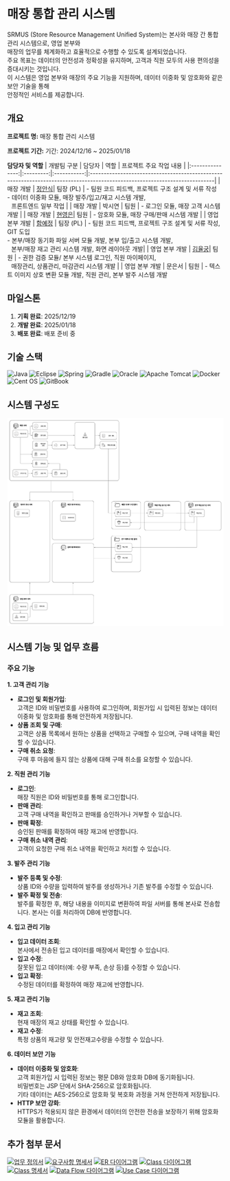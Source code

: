 # 매장 통합 관리 시스템
SRMUS (Store Resource Management Unified System)는 본사와 매장 간 통합 관리 시스템으로, 영업 본부와<br>
매장의 업무를 체계화하고 효율적으로 수행할 수 있도록 설계되었습니다.<br>
주요 목표는 데이터의 안전성과 정확성을 유지하며, 고객과 직원 모두의 사용 편의성을 증대시키는 것입니다.<br>
이 시스템은 영업 본부와 매장의 주요 기능을 지원하며, 데이터 이중화 및 암호화와 같은 보안 기술을 통해<br>
안정적인 서비스를 제공합니다.

## 개요

**프로젝트 명:** 매장 통합 관리 시스템

**프로젝트 기간:** 기간: 2024/12/16 ~ 2025/01/18

**담당자 및 역할**
| 개발팀 구분    | 담당자 | 역할       | 프로젝트 주요 작업 내용                                                                                                    |
|:---------------:|:---------:|:-----------:|:---------------------------------------------------------------------------------------------------------------------------|
| 매장 개발      | [정안식](https://github.com/LEELISE)| 팀장 (PL)  | - 팀원 코드 피드백, 프로젝트 구조 설계 및 서류 작성 <br> - 데이터 이중화 모듈, 매장 발주/입고/재고 시스템 개발,<br>&#8194;&#8201;프론트엔드 일부 작업 |
| 매장 개발      | 박시연   | 팀원       | - 로그인 모듈, 매장 고객 시스템 개발                                                                                        |
| 매장 개발      | [현영은](https://github.com/Dotorido)| 팀원       | - 암호화 모듈, 매장 구매/판매 시스템 개발                                                                                    |
| 영업 본부 개발 | [함예정](https://github.com/YJ-circle)   | 팀장 (PL)  | - 팀원 코드 피드백, 프로젝트 구조 설계 및 서류 작성, GIT 도입 <br>- 본부/매장 동기화 파일 서버 모듈 개발, 본부 입/출고 시스템 개발,<br>&#8194;&#8201;본부/매장 재고 관리 시스템 개발, 화면 레이아웃 개발|
| 영업 본부 개발 | [김율궁](https://github.com/Kim-YulKung)| 팀원       | - 권한 검증 모듈/ 본부 시스템 로그인, 직원 마이페이지,<br>&#8194;&#8201;매장관리, 상품관리, 마감관리 시스템 개발                               |
| 영업 본부 개발 | 문은서   | 팀원       | - 텍스트 이미지 상호 변환 모듈 개발, 직원 관리, 본부 발주 시스템 개발




## 마일스톤
1. **기획 완료**: 2025/12/19  
2. **개발 완료**: 2025/01/18 
3. **배포 완료**: 배포 준비 중


## 기술 스택  
![Java](https://img.shields.io/badge/java-%23ED8B00.svg?style=for-the-badge&logo=openjdk&logoColor=white)
    ![Eclipse](https://img.shields.io/badge/Eclipse-FE7A16.svg?style=for-the-badge&logo=Eclipse&logoColor=white)
    ![Spring](https://img.shields.io/badge/spring-%236DB33F.svg?style=for-the-badge&logo=spring&logoColor=white)
    ![Gradle](https://img.shields.io/badge/Gradle-02303A.svg?style=for-the-badge&logo=Gradle&logoColor=white)
    ![Oracle](https://img.shields.io/badge/Oracle-F80000?style=for-the-badge&logo=oracle&logoColor=white)
    ![Apache Tomcat](https://img.shields.io/badge/apache%20tomcat-%23F8DC75.svg?style=for-the-badge&logo=apache-tomcat&logoColor=black)
    ![Docker](https://img.shields.io/badge/docker-%230db7ed.svg?style=for-the-badge&logo=docker&logoColor=white)
    ![Cent OS](https://img.shields.io/badge/cent%20os-002260?style=for-the-badge&logo=centos&logoColor=F0F0F0)
    ![GitBook](https://img.shields.io/badge/GitBook-%23000000.svg?style=for-the-badge&logo=gitbook&logoColor=white)

## 시스템 구성도
![System-diagram](https://raw.githubusercontent.com/kitriweb9/SRMUS_Project/master/document/system_diagram/system_diagram.png)

## 시스템 기능 및 업무 흐름

### 주요 기능

**1. 고객 관리 기능**
- **로그인 및 회원가입**:  
  고객은 ID와 비밀번호를 사용하여 로그인하며, 회원가입 시 입력된 정보는 데이터 이중화 및 암호화를 통해 안전하게 저장됩니다.
- **상품 조회 및 구매**:  
  고객은 상품 목록에서 원하는 상품을 선택하고 구매할 수 있으며, 구매 내역을 확인할 수 있습니다.
- **구매 취소 요청**:  
  구매 후 마음에 들지 않는 상품에 대해 구매 취소를 요청할 수 있습니다.

**2. 직원 관리 기능**
- **로그인**:  
  매장 직원은 ID와 비밀번호를 통해 로그인합니다.
- **판매 관리**:  
  고객 구매 내역을 확인하고 판매를 승인하거나 거부할 수 있습니다.
- **판매 확정**:  
  승인된 판매를 확정하여 매장 재고에 반영합니다.
- **구매 취소 내역 관리**:  
  고객이 요청한 구매 취소 내역을 확인하고 처리할 수 있습니다.

**3. 발주 관리 기능**
- **발주 등록 및 수정**:  
  상품 ID와 수량을 입력하여 발주를 생성하거나 기존 발주를 수정할 수 있습니다.
- **발주 확정 및 전송**:  
  발주를 확정한 후, 해당 내용을 이미지로 변환하여 파일 서버를 통해 본사로 전송합니다. 본사는 이를 처리하여 DB에 반영합니다.

**4. 입고 관리 기능**
- **입고 데이터 조회**:  
  본사에서 전송된 입고 데이터를 매장에서 확인할 수 있습니다.
- **입고 수정**:  
  잘못된 입고 데이터(예: 수량 부족, 손상 등)를 수정할 수 있습니다.
- **입고 확정**:  
  수정된 데이터를 확정하여 매장 재고에 반영합니다.

**5. 재고 관리 기능**
- **재고 조회**:  
  현재 매장의 재고 상태를 확인할 수 있습니다.
- **재고 수정**:  
  특정 상품의 재고량 및 안전재고수량을 수정할 수 있습니다.

**6. 데이터 보안 기능**
- **데이터 이중화 및 암호화**:  
  고객 회원가입 시 입력된 정보는 평문 DB와 암호화 DB에 동기화됩니다.  
  비밀번호는 JSP 단에서 SHA-256으로 암호화됩니다.  
  기타 데이터는 AES-256으로 암호화 및 복호화 과정을 거쳐 안전하게 저장됩니다.
- **HTTP 보안 강화**:  
  HTTPS가 적용되지 않은 환경에서 데이터의 안전한 전송을 보장하기 위해 암호화 모듈을 활용합니다.

## 추가 첨부 문서

[![업무 정의서](https://img.shields.io/badge/-업무%20정의서-blue?style=for-the-badge&link=https://)](#link)
[![요구사항 명세서](https://img.shields.io/badge/-요구사항%20명세서-green?style=for-the-badge&link=https://)](#link)
[![ER 다이어그램](https://img.shields.io/badge/-ER%20다이어그램-orange?style=for-the-badge&link=https://kitriweb9.gitbook.io/srmus/erd)](https://kitriweb9.gitbook.io/srmus/erd)
[![Class 다이어그램](https://img.shields.io/badge/-Class%20다이어그램-yellow?style=for-the-badge&link=https://kitriweb9.gitbook.io/srmus/class/cld)](https://kitriweb9.gitbook.io/srmus/class/cld)
[![Class 명세서](https://img.shields.io/badge/-Class%20명세서-red?style=for-the-badge&link=https://)](#link)
[![Data Flow 다이어그램](https://img.shields.io/badge/-Data%20Flow%20흐름도-purple?style=for-the-badge&link=https://kitriweb9.gitbook.io/srmus/dfd)](https://kitriweb9.gitbook.io/srmus/dfd)
[![Use Case 다이어그램](https://img.shields.io/badge/-Use%20Case%20다이어그램-teal?style=for-the-badge&link=https://)](#link)

